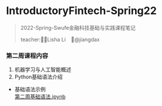 # IntroductoryFintech-Spring22
> 2022-Spring-Swufe金融科技基础与实践课程笔记  
>       
>  teacher:💃🏻Lisha Li   &ensp;   🕺@jiangdax
### 第二周课程内容
1. 机器学习与人工智能概述
2. Python基础语法介绍
- 基础语法示例  
[第二周基础语法.ipynb](https://github.com/jiangdax/IntroductoryFintech-Spring22/blob/04c37e5ed61cc06f9364140c637757102ff58590/Lecture_2/Fintech_Lecture2_python%E5%9F%BA%E7%A1%80%E8%AF%AD%E6%B3%95.ipynb)
